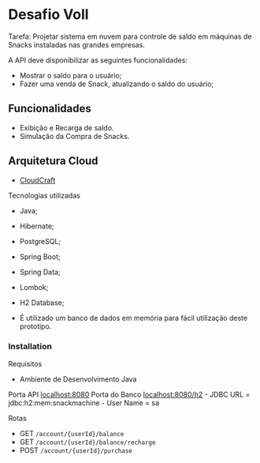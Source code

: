 # Desafio Voll

Tarefa: Projetar sistema em nuvem para controle de saldo em máquinas de Snacks instaladas nas grandes empresas.

A API deve disponibilizar as seguintes funcionalidades:
- Mostrar o saldo para o usuário;
- Fazer uma venda de Snack, atualizando o saldo do usuário;

## Funcionalidades

  - Exibição e Recarga de saldo.
  - Simulação da Compra de Snacks.
  
## Arquitetura Cloud
 - [CloudCraft](https://app.cloudcraft.co/view/03289a49-ccc4-4c19-a746-b0532d3e165d?key=zZvLaeXSbgfebzX8W09S8Q)

Tecnologias utilizadas
  - Java;
  - Hibernate;
  - PostgreSQL;
  - Spring Boot;
  - Spring Data;
  - Lombok;
  - H2 Database;
  
- É utilizado um banco de dados em memória para fácil utilização deste prototipo.

### Installation

Requisitos
 - Ambiente de Desenvolvimento Java

Porta API [localhost:8080](http://localhost:8080)
Porta do Banco [localhost:8080/h2](http://localhost:8080/h2)
    - JDBC URL = jdbc:h2:mem:snackmachine
    - User Name = sa

Rotas
- GET `/account/{userId}/balance`
- GET `/account/{userId}/balance/recharge`
- POST `/account/{userId}/purchase`
